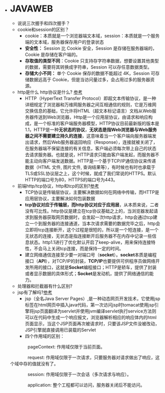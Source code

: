 - # JAVAWEB

  * 说说三次握手和四次握手？
  * cookie和session的区别？
    * cookie：本质就是一个浏览器端文本域，session：本质就是一个服务端的文本域，服务器保存用户的登录状态
    * **安全性：** Session 比 Cookie 安全，Session 是存储在服务器端的，Cookie 是存储在客户端的。
    * **存取值的类型不同**：Cookie 只支持存字符串数据，想要设置其他类型的数据，需要将其转换成字符串，Session 可以存任意数据类型。
    * **存储大小不同：** 单个 Cookie 保存的数据不能超过 4K，Session 可存储数据远高于 Cookie，但是当访问量过多，会占用过多的服务器资源。
  * http是什么 http协议是什么? [参考](https://www.cnblogs.com/n-chenjun/p/6011869.html)
    * HTTP（HyperText Transfer Protocol）即超文本传输协议，是一种详细规定了浏览器和万维网服务器之间互相通信的规则，它是万维网交换信息的基础，它允许将HTML（超文本标记语言）文档从Web服务器传送到Web浏览器，Http是一个应用层协议，由请求和响应构成，是一个标准的客户端服务器模型，HTTP协议目前最新版的版本是1.1，HTTP是一种**无状态的协议**，**无状态是指Web浏览器与Web服务器之间不需要建立持久的连接**，这意味着当一个客户端向服务器端发出请求，然后Web服务器返回响应（Response），连接就被关闭了，在服务器端不保留连接的有关信息，客户端必须每次带上自己的状态去请求服务器。也就是说，HTTP请求只能由客户端发起，而服务器不能主动向客户端发送数据。HTTP是一个基于TCP/IP通信协议来传递数据（HTML 文件, 图片文件, 查询结果等），有时候也有时也承载于TLS或SSL协议层之上，这个时候，就成了我们常说的HTTPS。默认HTTP的端口号为80，HTTPS的端口号为443。
  * 前端http/tcp协议，http和tcp的区别?[参考](https://blog.csdn.net/sundacheng1989/article/details/28239711?utm_medium=distribute.pc_relevant.none-task-blog-BlogCommendFromBaidu-3.control&depth_1-utm_source=distribute.pc_relevant.none-task-blog-BlogCommendFromBaidu-3.control)
    * TCP协议是传输层协议，主要解决数据如何在网络中传输，而HTTP是应用层协议，主要解决如何包装数据
    * **tcp协议对应于传输层，而http协议对应于应用层**，从本质来说，二者没有可比性。http协议是建立在tcp协议基础之上的，当浏览器发起请求到服务器获取网页数据时，会发起一次http请求，http会通过tcp建立一个到服务器的连接通道，当本次请求需要的数据完毕之后，http会立即将tcp连接断开，这个过程是很短的，所以是一个短连接，是一个无状态的连接，无状态是指连接断开后服务器不在内存中记录一些信息状态。http1.1进行了优化默认开启了keep-alive，用来保持连接特性，不会马上关闭tcp连接，而是保持一定的时间。
    * 建立网络通信连接至少要一对端口号（**socket**）。**socket**本质是编程接口（**API**），对TCP/IP的封装，**TCP/IP**也要提供可供程序员做网络开发所用的接口，这就是**Socket**编程接口；HTTP是轿车，提供了封装或者显示数据的具体形式；**Socket**是发动机，提供了网络通信的能力。
  * 处理器和拦截器有什么区别?
  * jsp有了解吗?[参考](https://www.cnblogs.com/hopeyes/p/9652309.html)
    * jsp（全名Java Server Pages）,是一种动态网页开发技术，它使用jsp标签在html网页中插入java代码，第一次访问jsp时tomacat使用jsp引擎将jsp页面翻译为servlet并使用jvm编译servlet执行service方法则可以在代码中生成一个响应报文，浏览器解析相应的响应体内的html页面显示，当这个JSP页面再次被请求时，只要该JSP文件没被改动，JSP引擎就直接调用已装载的Servlet
    * 四个作用域的区别：

  　　　　pageContext: 作用域仅限于当前页面。

  　　　　request: 作用域仅限于一次请求，只要服务器对请求做出了响应，这个域中存的值就没有了。

  　　　　session: 作用域仅限于一次会话（多次请求与响应）。

  　　　　application: 整个工程都可以访问，服务器关闭后不能访问。

  